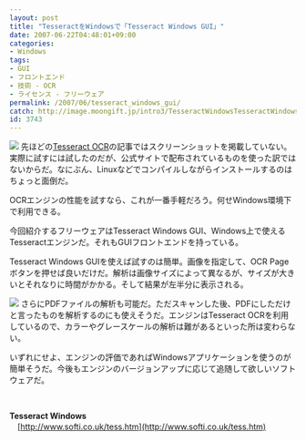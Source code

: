```yaml
---
layout: post
title: "TesseractをWindowsで「Tesseract Windows GUI」"
date: 2007-06-22T04:48:01+09:00
categories:
- Windows
tags: 
- GUI
- フロントエンド
- 技術 - OCR
- ライセンス - フリーウェア
permalink: /2007/06/tesseract_windows_gui/
catch: http://image.moongift.jp/intro3/TesseractWindowsTesseractWindowsGUI_1165C/3dsearch12_thumb.png
id: 3743
---
```

[![](http://image.moongift.jp/intro3/TesseractWindowsTesseractWindowsGUI_1165C/3dsearch13_thumb.png)](http://image.moongift.jp/intro3/TesseractWindowsTesseractWindowsGUI_1165C/3dsearch132.png) 先ほどの[Tesseract OCR](http://www.moongift.jp/2007/06/tesseract_ocr/)の記事ではスクリーンショットを掲載していない。実際に試すには試したのだが、公式サイトで配布されているものを使った訳ではないからだ。なにぶん、Linuxなどでコンパイルしながらインストールするのはちょっと面倒だ。

 

OCRエンジンの性能を試すなら、これが一番手軽だろう。何せWindows環境下で利用できる。

 

今回紹介するフリーウェアはTesseract Windows GUI、Windows上で使えるTesseractエンジンだ。それもGUIフロントエンドを持っている。

 <!--more--> 

Tesseract Windows GUIを使えば試すのは簡単。画像を指定して、OCR Pageボタンを押せば良いだけだ。解析は画像サイズによって異なるが、サイズが大きいとそれなりに時間がかかる。そして結果が左半分に表示される。

 

[![](http://image.moongift.jp/intro3/TesseractWindowsTesseractWindowsGUI_1165C/3dsearch12_thumb.png)](http://image.moongift.jp/intro3/TesseractWindowsTesseractWindowsGUI_1165C/3dsearch122.png) さらにPDFファイルの解析も可能だ。ただスキャンした後、PDFにしただけと言ったものを解析するのにも使えそうだ。エンジンはTesseract OCRを利用しているので、カラーやグレースケールの解析は難があるといった所は変わらない。

 

いずれにせよ、エンジンの評価であればWindowsアプリケーションを使うのが簡単そうだ。今後もエンジンのバージョンアップに応じて追随して欲しいソフトウェアだ。

 

&nbsp;

 

**Tesseract Windows**  
　[http://www.softi.co.uk/tess.htm](http://www.softi.co.uk/tess.htm)

